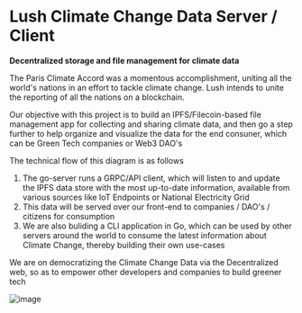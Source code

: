 # Lush Climate Change Data Server / Client

**Decentralized storage and file management for climate data**

The Paris Climate Accord was a momentous accomplishment, uniting all the world's nations in an effort to tackle climate change. Lush intends to unite the reporting of all the nations on a blockchain.

Our objective with this project is to build an IPFS/Filecoin-based file management app for collecting and sharing climate data, and then go a step further to help organize and visualize the data for the end consuner, which can be Green Tech companies or Web3 DAO's

The technical flow of this diagram is as follows

1. The go-server runs a GRPC/API client, which will listen to and update the IPFS data store with the most up-to-date information, available from various sources like IoT Endpoints or National Electricity Grid
2. This data will be served over our front-end to companies / DAO's / citizens for consumption
3. We are also buliding a CLI application in Go, which can be used by other servers around the world to consume the latest information about Climate Change, thereby building their own use-cases

We are on democratizing the Climate Change Data via the Decentralized web, so as to empower other developers and companies to build greener tech

![image](https://user-images.githubusercontent.com/109896515/180645896-6a663ae9-d24e-489b-b1e4-d7eb26d12aff.png)
